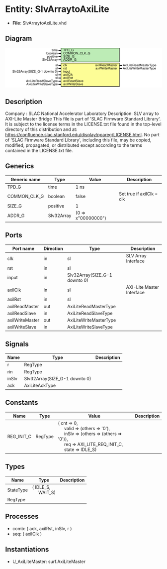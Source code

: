 # Entity: SlvArraytoAxiLite

- **File**: SlvArraytoAxiLite.vhd
## Diagram

![Diagram](SlvArraytoAxiLite.svg "Diagram")
## Description

Company    : SLAC National Accelerator Laboratory
Description: SLV array to AXI-Lite Master Bridge
This file is part of 'SLAC Firmware Standard Library'.
It is subject to the license terms in the LICENSE.txt file found in the
top-level directory of this distribution and at:
   https://confluence.slac.stanford.edu/display/ppareg/LICENSE.html.
No part of 'SLAC Firmware Standard Library', including this file,
may be copied, modified, propagated, or distributed except according to
the terms contained in the LICENSE.txt file.
## Generics

| Generic name | Type       | Value              | Description               |
| ------------ | ---------- | ------------------ | ------------------------- |
| TPD_G        | time       | 1 ns               |                           |
| COMMON_CLK_G | boolean    | false              | Set true if axilClk = clk |
| SIZE_G       | positive   | 1                  |                           |
| ADDR_G       | Slv32Array | (0 => x"00000000") |                           |
## Ports

| Port name       | Direction | Type                          | Description               |
| --------------- | --------- | ----------------------------- | ------------------------- |
| clk             | in        | sl                            | SLV Array Interface       |
| rst             | in        | sl                            |                           |
| input           | in        | Slv32Array(SIZE_G-1 downto 0) |                           |
| axilClk         | in        | sl                            | AXI-Lite Master Interface |
| axilRst         | in        | sl                            |                           |
| axilReadMaster  | out       | AxiLiteReadMasterType         |                           |
| axilReadSlave   | in        | AxiLiteReadSlaveType          |                           |
| axilWriteMaster | out       | AxiLiteWriteMasterType        |                           |
| axilWriteSlave  | in        | AxiLiteWriteSlaveType         |                           |
## Signals

| Name  | Type                          | Description |
| ----- | ----------------------------- | ----------- |
| r     | RegType                       |             |
| rin   | RegType                       |             |
| inSlv | Slv32Array(SIZE_G-1 downto 0) |             |
| ack   | AxiLiteAckType                |             |
## Constants

| Name       | Type    | Value                                                                                                                                                                                                                                                                                                       | Description |
| ---------- | ------- | ----------------------------------------------------------------------------------------------------------------------------------------------------------------------------------------------------------------------------------------------------------------------------------------------------------- | ----------- |
| REG_INIT_C | RegType |  (       cnt   => 0,<br><span style="padding-left:20px">       valid => (others => '0'),<br><span style="padding-left:20px">       inSlv => (others => (others => '0')),<br><span style="padding-left:20px">       req   => AXI_LITE_REQ_INIT_C,<br><span style="padding-left:20px">       state => IDLE_S) |             |
## Types

| Name      | Type                                                   | Description |
| --------- | ------------------------------------------------------ | ----------- |
| StateType | ( IDLE_S,<br><span style="padding-left:20px"> WAIT_S)  |             |
| RegType   |                                                        |             |
## Processes
- comb: ( ack, axilRst, inSlv, r )
- seq: ( axilClk )
## Instantiations

- U_AxiLiteMaster: surf.AxiLiteMaster
